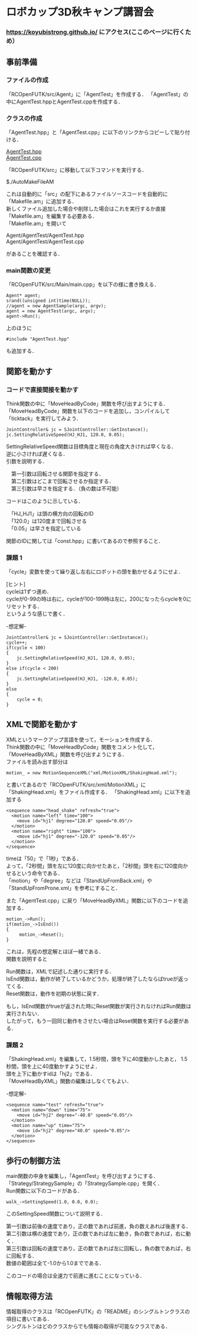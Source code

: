 # ロボカップ3D秋キャンプ講習会

### https://koyubistrong.github.io/ にアクセス(ここのページに行くため）

## 事前準備

### ファイルの作成

「RCOpenFUTK/src/Agent」に「AgentTest」を作成する．
「AgentTest」の中にAgentTest.hppとAgentTest.cppを作成する．

### クラスの作成

「AgentTest.hpp」と「AgentTest.cpp」に以下のリンクからコピーして貼り付ける．

[AgentTest.hpp](https://github.com/koyubistrong/koyubistrong.github.io/blob/master/AgentTest.hpp)<br>
[AgentTest.cpp](https://github.com/koyubistrong/koyubistrong.github.io/blob/master/AgentTest.cpp)

「RCOpenFUTK/src」に移動して以下コマンドを実行する．

$./AutoMakeFileAM

これは自動的に「src」の配下にあるファイルソースコードを自動的に「Makefile.am」に追加する．<br>
新しくファイル追加した場合や削除した場合はこれを実行するか直接「Makefile.am」を編集する必要ある．<br>
「Makefile.am」を開いて

Agent/AgentTest/AgentTest.hpp<br>
Agent/AgentTest/AgentTest.cpp

があることを確認する．<br>

### main関数の変更

「RCOpenFUTK/src/Main/main.cpp」を以下の様に書き換える．

    Agent* agent;
    srand((unsigned int)time(NULL));
    //agent = new AgentSample(argc, argv);
    agent = new AgentTest(argc, argv);
    agent->Run();

上のほうに
    
    #include "AgentTest.hpp"
	
も追加する．

## 関節を動かす

### コードで直接間接を動かす

Think関数の中に「MoveHeadByCode」関数を呼び出すようにする．<br>
「MoveHeadByCode」関数を以下のコードを追加し，コンパイルして「ticktack」を実行してみよう．

    JointController& jc = SJointController::GetInstance();
    jc.SettingRelativeSpeed(HJ_HJ1, 120.0, 0.05);

SettingRelativeSpeed関数は目標角度と現在の角度大きければ早くなる．<br>
逆に小さければ遅くなる．<br>
引数を説明する．

　第一引数は回転させる関節を指定する．<br>
　第二引数はどこまで回転させるか指定する．<br>
　第三引数は早さを指定する．（負の数は不可能）<br>

コードはこのように示している．

　「HJ_HJ1」は頭の横方向の回転のID<br>
　「120.0」は120度まで回転させる<br>
　「0.05」は早さを指定している<br>

関節のIDに関しては「const.hpp」に書いてあるので参照すること．

### 課題 1

「cycle」変数を使って繰り返し左右にロボットの頭を動かせるようにせよ．

[ヒント]<br>
cycleは1ずつ進め．<br>
cycleが0-99の時は右に，cycleが100-199時は左に，200になったらcycleを0にリセットする．<br>
というような感じで書く．

-想定解-

    JointController& jc = SJointController::GetInstance();
    cycle++;
    if(cycle < 100)
    {
        jc.SettingRelativeSpeed(HJ_HJ1, 120.0, 0.05);
    }
    else if(cycle < 200)
    {
        jc.SettingRelativeSpeed(HJ_HJ1, -120.0, 0.05);
    }
    else
    {
        cycle = 0;
    }

## XMLで関節を動かす

XMLというマークアップ言語を使って，モーションを作成する．<br>
Think関数の中に「MoveHeadByCode」関数をコメント化して，<br>
「MoveHeadByXML」関数を呼び出すようにする．<br>
ファイルを読み出す部分は

    motion_ = new MotionSequenceXML("xml/MotionXML/ShakingHead.xml");
    
と書いてあるので「RCOpenFUTK/src/xml/MotionXML」に「ShakingHead.xml」をファイル作成する．
「ShakingHead.xml」に以下を追加する

    <sequence name="head_shake" refresh="true">
      <motion name="left" time="100">
        <move id="hj1" degree="120.0" speed="0.05"/>
      </motion>
      <motion name="right" time="100">
        <move id="hj1" degree="-120.0" speed="0.05"/>
      </motion>
    </sequence>
    
 timeは「50」で「1秒」である．<br>
 よって，「2秒間」頭を左に120度に向かせたあと，「2秒間」頭を右に120度向かせるという命令である．<br>
「motion」や「degree」などは「StandUpFromBack.xml」や「StandUpFromProne.xml」を参考にすること．

また「AgentTest.cpp」に戻り「MoveHeadByXML」関数に以下のコードを追加する．

    motion_->Run();
    if(motion_->IsEnd())
    {
         motion_->Reset();
    }
    
これは，先程の想定解とほぼ一緒である．<br>
関数を説明すると

Run関数は，XMLで記述した通りに実行する．<br>
IsEnd関数は，動作が終了しているかどうか，処理が終了したならばtrueが返ってくる．<br>
Reset関数は，動作を初期の状態に戻す．

もし，IsEnd関数がtrueが返された時にReset関数が実行されなければRun関数は実行されない．<br>
したがって，もう一回同じ動作をさせたい場合はReset関数を実行する必要がある．

### 課題 2

「ShakingHead.xml」を編集して，1.5秒間，頭を下に40度動かしたあと，
1.5秒間，頭を上に40度動かすようにせよ．<br>
頭を上下に動かすidは「hj2」である．<br>
「MoveHeadByXML」関数の編集はしなくてもよい．

-想定解-

    <sequence name="test" refresh="true">
      <motion name="down" time="75">
        <move id="hj2" degree="-40.0" speed="0.05"/>
      </motion>
      <motion name="up" time="75">
        <move id="hj2" degree="40.0" speed="0.05"/>
      </motion>
    </sequence>

## 歩行の制御方法

main関数の中身を編集し，「AgentTest」を呼び出すようにする．<br>
「Strategy/StrategySample」の「StrategySample.cpp」を開く．<br>
Run関数に以下のコードがある．

    walk_->SettingSpeed(1.0, 0.0, 0.0);

このSettingSpeed関数について説明する．

第一引数は前後の速度であり，正の数であれば前進，負の数えあれば後進する．<br>
第二引数は横の速度であり，正の数であれば左に動き，負の数であれば，右に動く．<br>
第三引数は回転の速度であり，正の数であれば左に回転し，負の数であれば，右に回転する．<br>
数値の範囲は全て-1.0から1.0までである．

このコードの場合は全速力で前進に進むことになっている．

## 情報取得方法

情報取得のクラスは「RCOpenFUTK」の「README」のシングルトンクラスの項目に書いてある．<br>
シングルトンはどのクラスからでも情報の取得が可能なクラスである．

